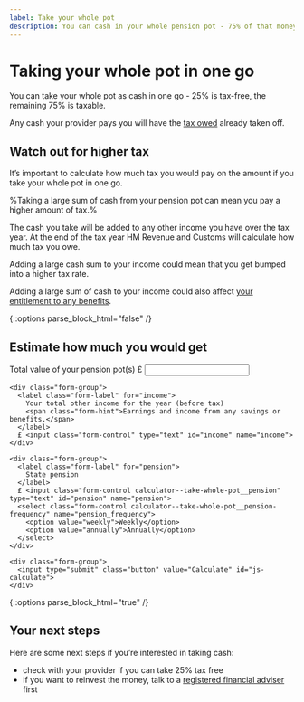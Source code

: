 ```yaml
---
label: Take your whole pot
description: You can cash in your whole pension pot - 75% of that money is taxable.
---
```


<div class="circle circle--m circle--take-cash"></div>

# Taking your whole pot in one go

You can take your whole pot as cash in one go - 25% is tax-free, the remaining 75% is taxable.

Any cash your provider pays you will have the [tax owed](/tax) already taken off.

## Watch out for higher tax

It’s important to calculate how much tax you would pay on the amount if you take your whole pot in one go.

%Taking a large sum of cash from your pension pot can mean you pay a higher amount of tax.%

The cash you take will be added to any other income you have over the tax year.  At the end of the tax year HM Revenue and Customs will calculate how much tax you owe.

Adding a large cash sum to your income could mean that you get bumped into a higher tax rate.

Adding a large sum of cash to your income could also affect [your entitlement to any benefits](/benefits).

{::options parse_block_html="false" /}
<div class="calculator calculator--in-article">
  <h2>Estimate how much you would get</h2>

  <form action="/take-whole-pot/results#estimate-how-much" method="get">
    <div class="form-group">
      <label class="form-label" for="pot">
        Total value of your pension pot(s)
      </label>
      £ <input class="form-control" type="text" id="pot" name="pot">
    </div>

    <div class="form-group">
      <label class="form-label" for="income">
        Your total other income for the year (before tax)
        <span class="form-hint">Earnings and income from any savings or benefits.</span>
      </label>
      £ <input class="form-control" type="text" id="income" name="income">
    </div>

    <div class="form-group">
      <label class="form-label" for="pension">
        State pension
      </label>
      £ <input class="form-control calculator--take-whole-pot__pension" type="text" id="pension" name="pension">
      <select class="form-control calculator--take-whole-pot__pension-frequency" name="pension_frequency">
        <option value="weekly">Weekly</option>
        <option value="annually">Annually</option>
      </select>
    </div>

    <div class="form-group">
      <input type="submit" class="button" value="Calculate" id="js-calculate">
    </div>
  </form>
</div>
{::options parse_block_html="true" /}

## Your next steps

Here are some next steps if you’re interested in taking cash:

- check with your provider if you can take 25% tax free
- if you want to reinvest the money, talk to a [registered financial adviser](http://www.fca.org.uk/register) first
